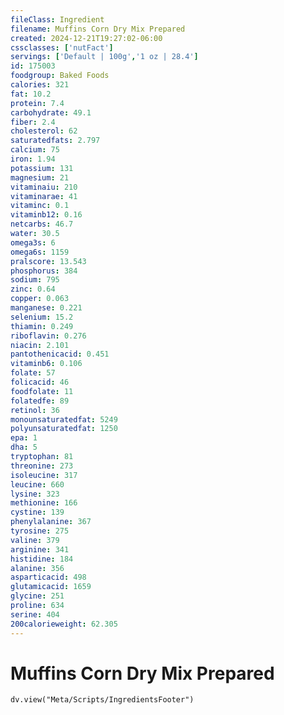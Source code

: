 ```yaml
---
fileClass: Ingredient
filename: Muffins Corn Dry Mix Prepared
created: 2024-12-21T19:27:02-06:00
cssclasses: ['nutFact']
servings: ['Default | 100g','1 oz | 28.4']
id: 175003
foodgroup: Baked Foods
calories: 321
fat: 10.2
protein: 7.4
carbohydrate: 49.1
fiber: 2.4
cholesterol: 62
saturatedfats: 2.797
calcium: 75
iron: 1.94
potassium: 131
magnesium: 21
vitaminaiu: 210
vitaminarae: 41
vitaminc: 0.1
vitaminb12: 0.16
netcarbs: 46.7
water: 30.5
omega3s: 6
omega6s: 1159
pralscore: 13.543
phosphorus: 384
sodium: 795
zinc: 0.64
copper: 0.063
manganese: 0.221
selenium: 15.2
thiamin: 0.249
riboflavin: 0.276
niacin: 2.101
pantothenicacid: 0.451
vitaminb6: 0.106
folate: 57
folicacid: 46
foodfolate: 11
folatedfe: 89
retinol: 36
monounsaturatedfat: 5249
polyunsaturatedfat: 1250
epa: 1
dha: 5
tryptophan: 81
threonine: 273
isoleucine: 317
leucine: 660
lysine: 323
methionine: 166
cystine: 139
phenylalanine: 367
tyrosine: 275
valine: 379
arginine: 341
histidine: 184
alanine: 356
asparticacid: 498
glutamicacid: 1659
glycine: 251
proline: 634
serine: 404
200calorieweight: 62.305
---
```


# Muffins Corn Dry Mix Prepared

```dataviewjs
dv.view("Meta/Scripts/IngredientsFooter")
```